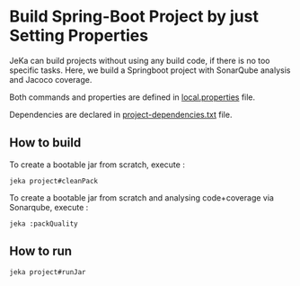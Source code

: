 # Build Spring-Boot Project by just Setting Properties

JeKa can build projects without using any build code, if there is no too specific tasks. 
Here, we build a Springboot project with SonarQube analysis and Jacoco coverage.

Both commands and properties are defined in [local.properties](local.properties) file.

Dependencies are declared in [project-dependencies.txt](project-dependencies.txt) file.

## How to build

To create a bootable jar from scratch, execute :
```shell
jeka project#cleanPack
``` 

To create a bootable jar from scratch and analysing code+coverage via Sonarqube, execute :
```shell
jeka :packQuality
```

## How to run

```shell
jeka project#runJar
```

